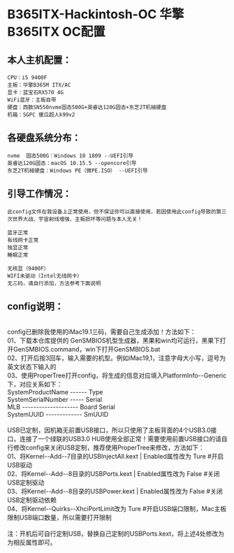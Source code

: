 B365ITX-Hackintosh-OC 华擎B365ITX OC配置
===
本人主机配置：
------------
	CPU：i5 9400F
	主板：华擎B365M ITX/AC
	显卡：蓝宝石RX570 4G
	WiFi蓝牙：主板自带
	硬盘：西数SN550nvme固态500G+英睿达120G固态+东芝2T机械硬盘
	机箱：SGPC 傻瓜超人k99v2

各硬盘系统分布：<br>
------------
	nvme  固态500G：Windows 10 1809 --UEFI引导
	英睿达120G固态：macOS 10.15.5 --opencore引导
	东芝2T机械硬盘：Windows PE（微PE.ISO） --UEFI引导

引导工作情况：<br>
------------
	此config文件在我设备上正常使用，但不保证你可以直接使用，若因使用此config导致的第三次世界大战、宇宙射线增强、主板损坏等问题与本人无关！
	
	蓝牙正常
	有线网卡正常
	独显正常
	睡眠正常
	
	无核显（9400F）
	WIFI未驱动（Intel无线网卡）
	无三码，请自行添加，方法参考下面说明
	
config说明：<br>
------------
<br>
	config已删除我使用的iMac19.1三码，需要自己生成添加！方法如下：<br>
		01、下载本仓库提供的 GenSMBIOS机型生成器，黑果和win均可运行，黑果下打开GenSMBIOS.command，win下打开GenSMBIOS.bat<br>
		02、打开后按3回车，输入需要的机型。例如iMac19,1，注意字母大小写，逗号为英文状态下输入的<br>
		03、使用ProperTree打开config，将生成的信息对应填入PlatformInfo--Generic下，对应关系如下：<br>
			SystemProductName ------ Type<br>
			SystemSerialNumber ----- Serial<br>
			MLB -------------------- Board Serial<br>
			SystemUUID ------------- SmUUID<br>
<br>
	USB已定制，因机箱无前置USB接口，所以只使用了主板背面的4个USB3.0接口，连接了一个绿联的USB3.0 HUB使用全部正常！需要使用前置USB接口的请自行修改config来关闭USB定制，推荐使用ProperTree来修改，方法如下：<br>
	01、将Kernel--Add--7目录的USBInjectAll.kext  |  Enabled属性改为 Ture  #开启USB驱动<br>
	02、将Kernel--Add--8目录的USBPorts.kext  |  Enabled属性改为 False  #关闭USB定制驱动<br>
	03、将Kernel--Add--8目录的USBPower.kext  |  Enabled属性改为 False  #关闭USB定制驱动依赖<br>
	04、将Kernel--Quirks--XhciPortLimit改为 Ture  #开启USB端口限制，Mac主板限制USB端口数量，所以需要打开限制<br>
	<br>
注：开机后可自行定制USB，替换自己定制的USBPorts.kext，将上述4处修改为为相反属性即可。<br>